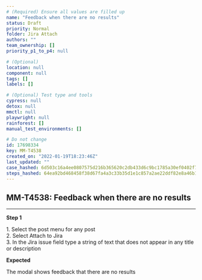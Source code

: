 ```yaml
---
# (Required) Ensure all values are filled up
name: "Feedback when there are no results"
status: Draft
priority: Normal
folder: Jira Attach
authors: ""
team_ownership: []
priority_p1_to_p4: null

# (Optional)
location: null
component: null
tags: []
labels: []

# (Optional) Test type and tools
cypress: null
detox: null
mmctl: null
playwright: null
rainforest: []
manual_test_environments: []

# Do not change
id: 17698334
key: MM-T4538
created_on: "2022-01-19T18:23:46Z"
last_updated: ""
case_hashed: 6d503c16a4ee0807575d216b365620c2db433d6c9bc1785a30ef0402f74528793565908780832fb03905ed230e0dc283
steps_hashed: 64ea92bd468458f38d67fa4a3c33b35d1e1c857a2ae22ddf82e8a46b165aeee4e98f32f2e33ee0af4e3c0f3f8bc36407
---
```


<!-- (Auto-generated) Based on frontmatter's "key" and "name" -->

## MM-T4538: Feedback when there are no results

---

**Step 1**

1\. Select the post menu for any post\
2\. Select Attach to Jira\
3\. In the Jira issue field type a string of text that does not appear in any title or description

**Expected**

The modal shows feedback that there are no results
